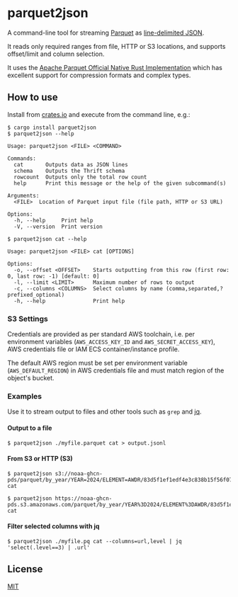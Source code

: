 # parquet2json

A command-line tool for streaming [Parquet](https://parquet.apache.org) as [line-delimited JSON](https://en.wikipedia.org/wiki/JSON_streaming#Line-delimited_JSON).

It reads only required ranges from file, HTTP or S3 locations, and supports offset/limit and column selection.

It uses the [Apache Parquet Official Native Rust Implementation](https://github.com/apache/arrow-rs/tree/master/parquet) which has excellent support for compression formats and complex types.

## How to use

Install from [crates.io](https://crates.io) and execute from the command line, e.g.:

```shell
$ cargo install parquet2json
$ parquet2json --help

Usage: parquet2json <FILE> <COMMAND>

Commands:
  cat       Outputs data as JSON lines
  schema    Outputs the Thrift schema
  rowcount  Outputs only the total row count
  help      Print this message or the help of the given subcommand(s)

Arguments:
  <FILE>  Location of Parquet input file (file path, HTTP or S3 URL)

Options:
  -h, --help     Print help
  -V, --version  Print version

$ parquet2json cat --help

Usage: parquet2json <FILE> cat [OPTIONS]

Options:
  -o, --offset <OFFSET>    Starts outputting from this row (first row: 0, last row: -1) [default: 0]
  -l, --limit <LIMIT>      Maximum number of rows to output
  -c, --columns <COLUMNS>  Select columns by name (comma,separated,?prefixed_optional)
  -h, --help               Print help
```

### S3 Settings

Credentials are provided as per standard AWS toolchain, i.e. per environment variables (`AWS_ACCESS_KEY_ID` and `AWS_SECRET_ACCESS_KEY`), AWS credentials file or IAM ECS container/instance profile.

The default AWS region must be set per environment variable (`AWS_DEFAULT_REGION`) in AWS credentials file and must match region of the object's bucket.

### Examples

Use it to stream output to files and other tools such as `grep` and [jq](https://stedolan.github.io/jq/).

#### Output to a file

```shell
$ parquet2json ./myfile.parquet cat > output.jsonl
```

#### From S3 or HTTP (S3)

```shell
$ parquet2json s3://noaa-ghcn-pds/parquet/by_year/YEAR=2024/ELEMENT=AWDR/83d5f1ef1edf4e3c838b15f56f07dc02_0.snappy.parquet cat
```

```shell
$ parquet2json https://noaa-ghcn-pds.s3.amazonaws.com/parquet/by_year/YEAR%3D2024/ELEMENT%3DAWDR/83d5f1ef1edf4e3c838b15f56f07dc02_0.snappy.parquet cat
```

#### Filter selected columns with jq

```shell
$ parquet2json ./myfile.pq cat --columns=url,level | jq 'select(.level==3) | .url'
```

## License

[MIT](LICENSE.md)
